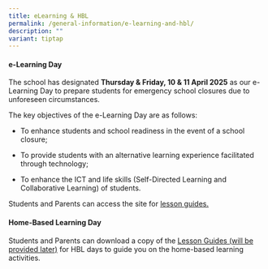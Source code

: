 ```yaml
---
title: eLearning & HBL
permalink: /general-information/e-learning-and-hbl/
description: ""
variant: tiptap
---
```

<h4><strong>e-Learning Day</strong></h4>
<p>The school has designated <strong>Thursday &amp; Friday, 10 &amp; 11 April 2025</strong> as
our e-Learning Day to prepare students for emergency school closures due
to unforeseen circumstances.</p>
<p>The key objectives of the e-Learning Day are as follows:</p>
<ul data-tight="true" class="tight">
<li>
<p>To enhance students and school readiness in the event of a school closure;</p>
</li>
<li>
<p>To provide students with an alternative learning experience facilitated
through technology;</p>
</li>
<li>
<p>To enhance the ICT and life skills (Self-Directed Learning and Collaborative
Learning) of students.</p>
</li>
</ul>
<p>Students and Parents can access the site for <a href="https://sites.google.com/moe.edu.sg/fgps-elearning?usp=sharing" rel="noopener nofollow" target="_blank">lesson guides.</a>
</p>
<h4><strong>Home-Based Learning Day</strong></h4>
<p>Students and Parents can download a copy of the <u>Lesson Guides (will be provided later)</u> for
HBL days to guide you on the home-based learning activities.</p>
<p></p>